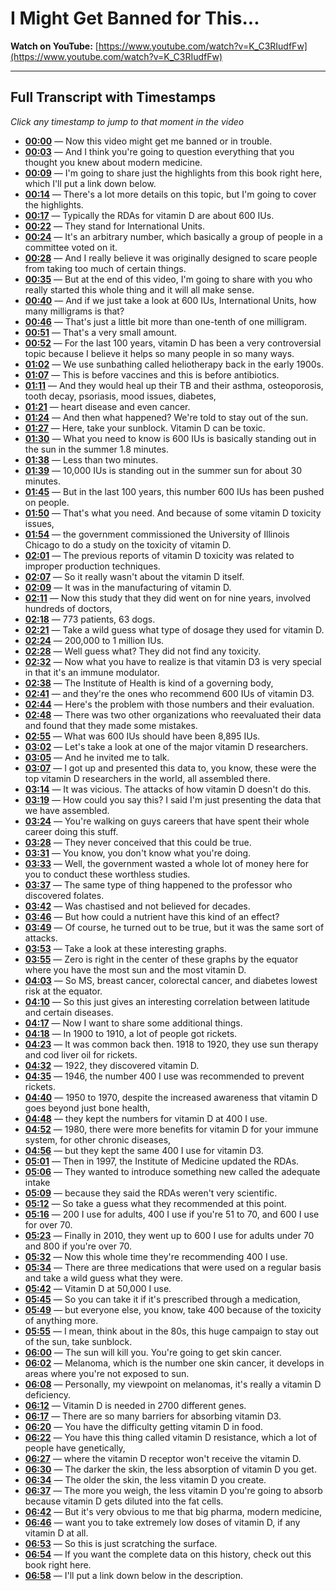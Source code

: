 # I Might Get Banned for This...

**Watch on YouTube:** [https://www.youtube.com/watch?v=K_C3RIudfFw](https://www.youtube.com/watch?v=K_C3RIudfFw)

---

## Full Transcript with Timestamps

*Click any timestamp to jump to that moment in the video*

- **[00:00](https://www.youtube.com/watch?v=K_C3RIudfFw&t=0s)** — Now this video might get me banned or in trouble.
- **[00:03](https://www.youtube.com/watch?v=K_C3RIudfFw&t=3s)** — And I think you're going to question everything that you thought you knew about modern medicine.
- **[00:09](https://www.youtube.com/watch?v=K_C3RIudfFw&t=9s)** — I'm going to share just the highlights from this book right here, which I'll put a link down below.
- **[00:14](https://www.youtube.com/watch?v=K_C3RIudfFw&t=14s)** — There's a lot more details on this topic, but I'm going to cover the highlights.
- **[00:17](https://www.youtube.com/watch?v=K_C3RIudfFw&t=17s)** — Typically the RDAs for vitamin D are about 600 IUs.
- **[00:22](https://www.youtube.com/watch?v=K_C3RIudfFw&t=22s)** — They stand for International Units.
- **[00:24](https://www.youtube.com/watch?v=K_C3RIudfFw&t=24s)** — It's an arbitrary number, which basically a group of people in a committee voted on it.
- **[00:28](https://www.youtube.com/watch?v=K_C3RIudfFw&t=28s)** — And I really believe it was originally designed to scare people from taking too much of certain things.
- **[00:35](https://www.youtube.com/watch?v=K_C3RIudfFw&t=35s)** — But at the end of this video, I'm going to share with you who really started this whole thing and it will all make sense.
- **[00:40](https://www.youtube.com/watch?v=K_C3RIudfFw&t=40s)** — And if we just take a look at 600 IUs, International Units, how many milligrams is that?
- **[00:46](https://www.youtube.com/watch?v=K_C3RIudfFw&t=46s)** — That's just a little bit more than one-tenth of one milligram.
- **[00:51](https://www.youtube.com/watch?v=K_C3RIudfFw&t=51s)** — That's a very small amount.
- **[00:52](https://www.youtube.com/watch?v=K_C3RIudfFw&t=52s)** — For the last 100 years, vitamin D has been a very controversial topic because I believe it helps so many people in so many ways.
- **[01:02](https://www.youtube.com/watch?v=K_C3RIudfFw&t=62s)** — We use sunbathing called heliotherapy back in the early 1900s.
- **[01:07](https://www.youtube.com/watch?v=K_C3RIudfFw&t=67s)** — This is before vaccines and this is before antibiotics.
- **[01:11](https://www.youtube.com/watch?v=K_C3RIudfFw&t=71s)** — And they would heal up their TB and their asthma, osteoporosis, tooth decay, psoriasis, mood issues, diabetes,
- **[01:21](https://www.youtube.com/watch?v=K_C3RIudfFw&t=81s)** — heart disease and even cancer.
- **[01:24](https://www.youtube.com/watch?v=K_C3RIudfFw&t=84s)** — And then what happened? We're told to stay out of the sun.
- **[01:27](https://www.youtube.com/watch?v=K_C3RIudfFw&t=87s)** — Here, take your sunblock. Vitamin D can be toxic.
- **[01:30](https://www.youtube.com/watch?v=K_C3RIudfFw&t=90s)** — What you need to know is 600 IUs is basically standing out in the sun in the summer 1.8 minutes.
- **[01:38](https://www.youtube.com/watch?v=K_C3RIudfFw&t=98s)** — Less than two minutes.
- **[01:39](https://www.youtube.com/watch?v=K_C3RIudfFw&t=99s)** — 10,000 IUs is standing out in the summer sun for about 30 minutes.
- **[01:45](https://www.youtube.com/watch?v=K_C3RIudfFw&t=105s)** — But in the last 100 years, this number 600 IUs has been pushed on people.
- **[01:50](https://www.youtube.com/watch?v=K_C3RIudfFw&t=110s)** — That's what you need. And because of some vitamin D toxicity issues,
- **[01:54](https://www.youtube.com/watch?v=K_C3RIudfFw&t=114s)** — the government commissioned the University of Illinois Chicago to do a study on the toxicity of vitamin D.
- **[02:01](https://www.youtube.com/watch?v=K_C3RIudfFw&t=121s)** — The previous reports of vitamin D toxicity was related to improper production techniques.
- **[02:07](https://www.youtube.com/watch?v=K_C3RIudfFw&t=127s)** — So it really wasn't about the vitamin D itself.
- **[02:09](https://www.youtube.com/watch?v=K_C3RIudfFw&t=129s)** — It was in the manufacturing of vitamin D.
- **[02:11](https://www.youtube.com/watch?v=K_C3RIudfFw&t=131s)** — Now this study that they did went on for nine years, involved hundreds of doctors,
- **[02:18](https://www.youtube.com/watch?v=K_C3RIudfFw&t=138s)** — 773 patients, 63 dogs.
- **[02:21](https://www.youtube.com/watch?v=K_C3RIudfFw&t=141s)** — Take a wild guess what type of dosage they used for vitamin D.
- **[02:24](https://www.youtube.com/watch?v=K_C3RIudfFw&t=144s)** — 200,000 to 1 million IUs.
- **[02:28](https://www.youtube.com/watch?v=K_C3RIudfFw&t=148s)** — Well guess what? They did not find any toxicity.
- **[02:32](https://www.youtube.com/watch?v=K_C3RIudfFw&t=152s)** — Now what you have to realize is that vitamin D3 is very special in that it's an immune modulator.
- **[02:38](https://www.youtube.com/watch?v=K_C3RIudfFw&t=158s)** — The Institute of Health is kind of a governing body,
- **[02:41](https://www.youtube.com/watch?v=K_C3RIudfFw&t=161s)** — and they're the ones who recommend 600 IUs of vitamin D3.
- **[02:44](https://www.youtube.com/watch?v=K_C3RIudfFw&t=164s)** — Here's the problem with those numbers and their evaluation.
- **[02:48](https://www.youtube.com/watch?v=K_C3RIudfFw&t=168s)** — There was two other organizations who reevaluated their data and found that they made some mistakes.
- **[02:55](https://www.youtube.com/watch?v=K_C3RIudfFw&t=175s)** — What was 600 IUs should have been 8,895 IUs.
- **[03:02](https://www.youtube.com/watch?v=K_C3RIudfFw&t=182s)** — Let's take a look at one of the major vitamin D researchers.
- **[03:05](https://www.youtube.com/watch?v=K_C3RIudfFw&t=185s)** — And he invited me to talk.
- **[03:07](https://www.youtube.com/watch?v=K_C3RIudfFw&t=187s)** — I got up and presented this data to, you know, these were the top vitamin D researchers in the world, all assembled there.
- **[03:14](https://www.youtube.com/watch?v=K_C3RIudfFw&t=194s)** — It was vicious. The attacks of how vitamin D doesn't do this.
- **[03:19](https://www.youtube.com/watch?v=K_C3RIudfFw&t=199s)** — How could you say this? I said I'm just presenting the data that we have assembled.
- **[03:24](https://www.youtube.com/watch?v=K_C3RIudfFw&t=204s)** — You're walking on guys careers that have spent their whole career doing this stuff.
- **[03:28](https://www.youtube.com/watch?v=K_C3RIudfFw&t=208s)** — They never conceived that this could be true.
- **[03:31](https://www.youtube.com/watch?v=K_C3RIudfFw&t=211s)** — You know, you don't know what you're doing.
- **[03:33](https://www.youtube.com/watch?v=K_C3RIudfFw&t=213s)** — Well, the government wasted a whole lot of money here for you to conduct these worthless studies.
- **[03:37](https://www.youtube.com/watch?v=K_C3RIudfFw&t=217s)** — The same type of thing happened to the professor who discovered folates.
- **[03:42](https://www.youtube.com/watch?v=K_C3RIudfFw&t=222s)** — Was chastised and not believed for decades.
- **[03:46](https://www.youtube.com/watch?v=K_C3RIudfFw&t=226s)** — But how could a nutrient have this kind of an effect?
- **[03:49](https://www.youtube.com/watch?v=K_C3RIudfFw&t=229s)** — Of course, he turned out to be true, but it was the same sort of attacks.
- **[03:53](https://www.youtube.com/watch?v=K_C3RIudfFw&t=233s)** — Take a look at these interesting graphs.
- **[03:55](https://www.youtube.com/watch?v=K_C3RIudfFw&t=235s)** — Zero is right in the center of these graphs by the equator where you have the most sun and the most vitamin D.
- **[04:03](https://www.youtube.com/watch?v=K_C3RIudfFw&t=243s)** — So MS, breast cancer, colorectal cancer, and diabetes lowest risk at the equator.
- **[04:10](https://www.youtube.com/watch?v=K_C3RIudfFw&t=250s)** — So this just gives an interesting correlation between latitude and certain diseases.
- **[04:17](https://www.youtube.com/watch?v=K_C3RIudfFw&t=257s)** — Now I want to share some additional things.
- **[04:18](https://www.youtube.com/watch?v=K_C3RIudfFw&t=258s)** — In 1900 to 1910, a lot of people got rickets.
- **[04:23](https://www.youtube.com/watch?v=K_C3RIudfFw&t=263s)** — It was common back then. 1918 to 1920, they use sun therapy and cod liver oil for rickets.
- **[04:32](https://www.youtube.com/watch?v=K_C3RIudfFw&t=272s)** — 1922, they discovered vitamin D.
- **[04:35](https://www.youtube.com/watch?v=K_C3RIudfFw&t=275s)** — 1946, the number 400 I use was recommended to prevent rickets.
- **[04:40](https://www.youtube.com/watch?v=K_C3RIudfFw&t=280s)** — 1950 to 1970, despite the increased awareness that vitamin D goes beyond just bone health,
- **[04:48](https://www.youtube.com/watch?v=K_C3RIudfFw&t=288s)** — they kept the numbers for vitamin D at 400 I use.
- **[04:52](https://www.youtube.com/watch?v=K_C3RIudfFw&t=292s)** — 1980, there were more benefits for vitamin D for your immune system, for other chronic diseases,
- **[04:56](https://www.youtube.com/watch?v=K_C3RIudfFw&t=296s)** — but they kept the same 400 I use for vitamin D3.
- **[05:01](https://www.youtube.com/watch?v=K_C3RIudfFw&t=301s)** — Then in 1997, the Institute of Medicine updated the RDAs.
- **[05:06](https://www.youtube.com/watch?v=K_C3RIudfFw&t=306s)** — They wanted to introduce something new called the adequate intake
- **[05:09](https://www.youtube.com/watch?v=K_C3RIudfFw&t=309s)** — because they said the RDAs weren't very scientific.
- **[05:12](https://www.youtube.com/watch?v=K_C3RIudfFw&t=312s)** — So take a guess what they recommended at this point.
- **[05:16](https://www.youtube.com/watch?v=K_C3RIudfFw&t=316s)** — 200 I use for adults, 400 I use if you're 51 to 70, and 600 I use for over 70.
- **[05:23](https://www.youtube.com/watch?v=K_C3RIudfFw&t=323s)** — Finally in 2010, they went up to 600 I use for adults under 70 and 800 if you're over 70.
- **[05:32](https://www.youtube.com/watch?v=K_C3RIudfFw&t=332s)** — Now this whole time they're recommending 400 I use.
- **[05:34](https://www.youtube.com/watch?v=K_C3RIudfFw&t=334s)** — There are three medications that were used on a regular basis and take a wild guess what they were.
- **[05:42](https://www.youtube.com/watch?v=K_C3RIudfFw&t=342s)** — Vitamin D at 50,000 I use.
- **[05:45](https://www.youtube.com/watch?v=K_C3RIudfFw&t=345s)** — So you can take it if it's prescribed through a medication,
- **[05:49](https://www.youtube.com/watch?v=K_C3RIudfFw&t=349s)** — but everyone else, you know, take 400 because of the toxicity of anything more.
- **[05:55](https://www.youtube.com/watch?v=K_C3RIudfFw&t=355s)** — I mean, think about in the 80s, this huge campaign to stay out of the sun, take sunblock.
- **[06:00](https://www.youtube.com/watch?v=K_C3RIudfFw&t=360s)** — The sun will kill you. You're going to get skin cancer.
- **[06:02](https://www.youtube.com/watch?v=K_C3RIudfFw&t=362s)** — Melanoma, which is the number one skin cancer, it develops in areas where you're not exposed to sun.
- **[06:08](https://www.youtube.com/watch?v=K_C3RIudfFw&t=368s)** — Personally, my viewpoint on melanomas, it's really a vitamin D deficiency.
- **[06:12](https://www.youtube.com/watch?v=K_C3RIudfFw&t=372s)** — Vitamin D is needed in 2700 different genes.
- **[06:17](https://www.youtube.com/watch?v=K_C3RIudfFw&t=377s)** — There are so many barriers for absorbing vitamin D3.
- **[06:20](https://www.youtube.com/watch?v=K_C3RIudfFw&t=380s)** — You have the difficulty getting vitamin D in food.
- **[06:22](https://www.youtube.com/watch?v=K_C3RIudfFw&t=382s)** — You have this thing called vitamin D resistance, which a lot of people have genetically,
- **[06:27](https://www.youtube.com/watch?v=K_C3RIudfFw&t=387s)** — where the vitamin D receptor won't receive the vitamin D.
- **[06:30](https://www.youtube.com/watch?v=K_C3RIudfFw&t=390s)** — The darker the skin, the less absorption of vitamin D you get.
- **[06:34](https://www.youtube.com/watch?v=K_C3RIudfFw&t=394s)** — The older the skin, the less vitamin D you create.
- **[06:37](https://www.youtube.com/watch?v=K_C3RIudfFw&t=397s)** — The more you weigh, the less vitamin D you're going to absorb because vitamin D gets diluted into the fat cells.
- **[06:42](https://www.youtube.com/watch?v=K_C3RIudfFw&t=402s)** — But it's very obvious to me that big pharma, modern medicine,
- **[06:46](https://www.youtube.com/watch?v=K_C3RIudfFw&t=406s)** — want you to take extremely low doses of vitamin D, if any vitamin D at all.
- **[06:53](https://www.youtube.com/watch?v=K_C3RIudfFw&t=413s)** — So this is just scratching the surface.
- **[06:54](https://www.youtube.com/watch?v=K_C3RIudfFw&t=414s)** — If you want the complete data on this history, check out this book right here.
- **[06:58](https://www.youtube.com/watch?v=K_C3RIudfFw&t=418s)** — I'll put a link down below in the description.
